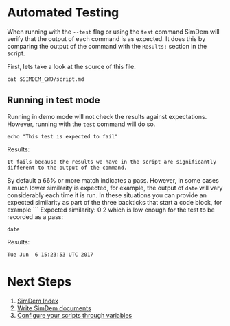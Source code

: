 # Automated Testing

When running with the `--test` flag or using the `test` command SimDem
will verify that the output of each command is as expected. It does
this by comparing the output of the command with the `Results:`
section in the script. 

First, lets take a look at the source of this file. 

```
cat $SIMDEM_CWD/script.md
```

## Running in test mode

Running in demo mode will not check the results against
expectations. However, running with the `test` command will do so.

```
echo "This test is expected to fail"
```

Results:

```
It fails because the results we have in the script are significantly 
different to the output of the command.
```

By default a 66% or more match indicates a pass. However, in some
cases a much lower similarity is expected, for example, the output of
`date` will vary considerably each time it is run. In these situations
you can provide an expected similarity as part of the three backticks
that start a code block, for example ``` Expected similarity: 0.2
which is low enough for the test to be recorded as a pass:

```
date
```

Results: 

```Expected Similarity: 0.2
Tue Jun  6 15:23:53 UTC 2017
```

# Next Steps

  1. [SimDem Index](../script.md)
  2. [Write SimDem documents](../syntax/script.md)
  3. [Configure your scripts through variables](../variables/script.md)
